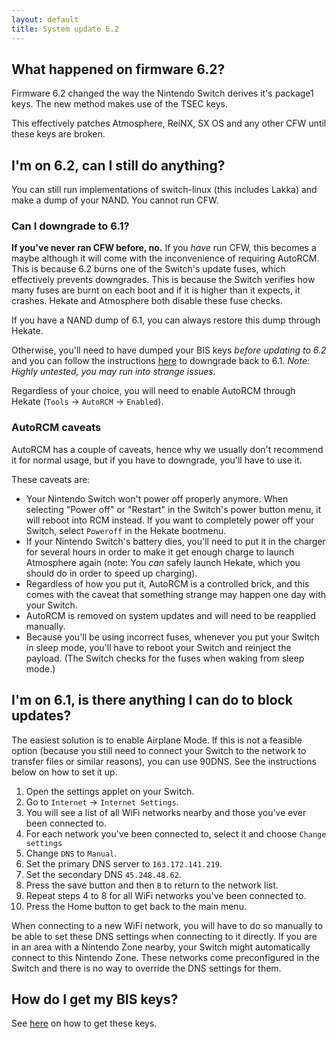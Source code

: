 ```yaml
---
layout: default
title: System update 6.2
---
```


## What happened on firmware 6.2?

Firmware 6.2 changed the way the Nintendo Switch derives it's package1 keys. The new method makes use of the TSEC keys.

This effectively patches Atmosphere, ReiNX, SX OS and any other CFW until these keys are broken.

## I'm on 6.2, can I still do anything?

You can still run implementations of switch-linux (this includes Lakka) and make a dump of your NAND. You cannot run CFW.

### Can I downgrade to 6.1?

**If you've never ran CFW before, no.** If you _have_ run CFW, this becomes a maybe although it will come with the inconvenience of requiring AutoRCM. This is because 6.2 burns one of the Switch's update fuses, which effectively prevents downgrades. This is because the Switch verifies how many fuses are burnt on each boot and if it is higher than it expects, it crashes. Hekate and Atmosphere both disable these fuse checks.

If you have a NAND dump of 6.1, you can always restore this dump through Hekate.

Otherwise, you'll need to have dumped your BIS keys _before updating to 6.2_ and you can follow the instructions [here](https://gbatemp.net/threads/how-to-install-run-any-switch-firmware-unofficially-without-burning-any-fuses.507461/) to downgrade back to 6.1. _Note: Highly untested, you may run into strange issues._

Regardless of your choice, you will need to enable AutoRCM through Hekate (`Tools` -> `AutoRCM` -> `Enabled`).

### AutoRCM caveats

AutoRCM has a couple of caveats, hence why we usually don't recommend it for normal usage, but if you have to downgrade, you'll have to use it.

These caveats are:
- Your Nintendo Switch won't power off properly anymore. When selecting "Power off" or "Restart" in the Switch's power button menu, it will reboot into RCM instead. If you want to completely power off your Switch, select `Poweroff` in the Hekate bootmenu.
- If your Nintendo Switch's battery dies, you'll need to put it in the charger for several hours in order to make it get enough charge to launch Atmosphere again (note: You _can_ safely launch Hekate, which you should do in order to speed up charging).
- Regardless of how you put it, AutoRCM is a controlled brick, and this comes with the caveat that something strange may happen one day with your Switch.
- AutoRCM is removed on system updates and will need to be reapplied manually.
- Because you'll be using incorrect fuses, whenever you put your Switch in sleep mode, you'll have to reboot your Switch and reinject the payload. (The Switch checks for the fuses when waking from sleep mode.)

## I'm on 6.1, is there anything I can do to block updates?

The easiest solution is to enable Airplane Mode. If this is not a feasible option (because you still need to connect your Switch to the network to transfer files or similar reasons), you can use 90DNS. See the instructions below on how to set it up.

1. Open the settings applet on your Switch.
2. Go to `Internet` -> `Internet Settings`.
3. You will see a list of all WiFi networks nearby and those you've ever been connected to.
4. For each network you've been connected to, select it and choose `Change settings`
5. Change `DNS` to `Manual`.
6. Set the primary DNS server to `163.172.141.219`.
7. Set the secondary DNS `45.248.48.62`.
8. Press the save button and then `B` to return to the network list.
9. Repeat steps 4 to 8 for all WiFi networks you've been connected to.
10. Press the Home button to get back to the main menu.

When connecting to a new WiFi network, you will have to do so manually to be able to set these DNS settings when connecting to it directly. If you are in an area with a Nintendo Zone nearby, your Switch might automatically connect to this Nintendo Zone. These networks come preconfigured in the Switch and there is no way to override the DNS settings for them.

## How do I get my BIS keys?

See [here](biskeydump.html) on how to get these keys.
